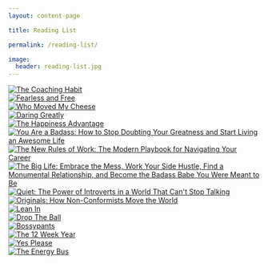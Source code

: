 ```yaml
---
layout: content-page

title: Reading List

permalink: /reading-list/

image:
  header: reading-list.jpg
---
```


<section id="amReadingPage">
    <div class="bookRow">
      <div class="bookTile">
        <a href="http://amzn.to/2CSFhGr" target="_blank">
          <img src="/assets/images/other/amReading/theCoachingHabit.jpg" alt="The Coaching Habit">
        </a>
      </div>
      <div class="bookTile">
        <a href="http://amzn.to/2zZoAZg" target="_blank">
          <img src="/assets/images/other/amReading/fearlessAndFree.jpg" alt="Fearless and Free">
        </a>
      </div>
      <div class="bookTile">
        <a href="http://amzn.to/2y3UHGa" target="_blank">
          <img src="/assets/images/other/amReading/whoMovedMyCheese.jpg" alt="Who Moved My Cheese">
        </a>
      </div>
      <div class="bookTile">
        <a href="http://amzn.to/2y3JN2X" target="_blank">
          <img src="/assets/images/other/amReading/daringGreatly.jpg" alt="Daring Greatly">
        </a>
      </div>
      <div class="bookTile">
        <a href="http://amzn.to/2gmphGk" target="_blank">
          <img src="/assets/images/other/amReading/theHappinessAdvantage.jpg" alt="The Happiness Advantage">
        </a>
      </div>
      <div class="bookTile">
        <a href="http://amzn.to/2t2eDpL" target="_blank">
          <img src="/assets/images/other/amReading/youAreABadass.jpg" alt="You Are a Badass: How to Stop Doubting Your Greatness and Start Living an Awesome Life">
        </a>
      </div>
      <div class="bookTile">
        <a href="http://amzn.to/2tVbjjk" target="_blank">
          <img src="/assets/images/other/amReading/theNewRulesOfWork.jpg" alt="The New Rules of Work: The Modern Playbook for Navigating Your Career">
        </a>
      </div>
      <div class="bookTile">
        <a href="http://amzn.to/2ulbjdu" target="_blank">
          <img src="/assets/images/other/amReading/theBigLife.jpg" alt="The Big Life: Embrace the Mess, Work Your Side Hustle, Find a Monumental Relationship, and Become the Badass Babe You Were Meant to Be">
        </a>
      </div>
      <div class="bookTile">
        <a href="http://amzn.to/2tr1hTm" target="_blank">
          <img src="/assets/images/other/amReading/quiet.jpg" alt="Quiet: The Power of Introverts in a World That Can't Stop Talking">
        </a>
      </div>
      <div class="bookTile">
        <a href="http://amzn.to/2ulx6BJ" target="_blank">
          <img src="/assets/images/other/amReading/nonconformistsMoveTheWorld.jpg" alt="Originals: How Non-Conformists Move the World">
        </a>
      </div>
      <div class="bookTile">
        <a href="http://amzn.to/2hRFUKJ" target="_blank">
          <img src="/assets/images/other/amReading/leanIn.jpg" alt="Lean In">
        </a>
      </div>
      <div class="bookTile">
        <a href="http://amzn.to/2hQUPob" target="_blank">
          <img src="/assets/images/other/amReading/dropTheBall.jpg" alt="Drop The Ball">
        </a>
      </div>
      <div class="bookTile">
        <a href="http://amzn.to/2fy3kDP" target="_blank">
          <img src="/assets/images/other/amReading/bossypants.jpg" alt="Bossypants">
        </a>
      </div>
      <div class="bookTile">
        <a href="http://amzn.to/2fy8QXe" target="_blank">
          <img src="/assets/images/other/amReading/the12WeekYear.jpg" alt="The 12 Week Year">
        </a>
      </div>
      <div class="bookTile">
        <a href="http://amzn.to/2vM5sOY" target="_blank">
          <img src="/assets/images/other/amReading/yesPlease.jpg" alt="Yes Please">
        </a>
      </div>
      <div class="bookTile">
        <a href="http://amzn.to/2uvqi5a" target="_blank">
          <img src="/assets/images/other/amReading/theEnergyBus.jpg" alt="The Energy Bus">
        </a>
      </div>
    </div>
</section>
